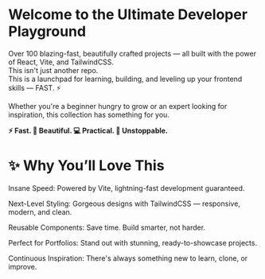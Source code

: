 # Welcome to the Ultimate Developer Playground 
Over 100 blazing-fast, beautifully crafted projects — all built with the power of React, Vite, and TailwindCSS.
<br />This isn't just another repo. <br />
This is a launchpad for learning, building, and leveling up your frontend skills — FAST. ⚡

Whether you're a beginner hungry to grow or an expert looking for inspiration, this collection has something for you.

<b>⚡ Fast. 🎨 Beautiful. 💻 Practical. 👑 Unstoppable.</b>

# ✨ Why You’ll Love This <br />

Insane Speed: Powered by Vite, lightning-fast development guaranteed.

Next-Level Styling: Gorgeous designs with TailwindCSS — responsive, modern, and clean.

Reusable Components: Save time. Build smarter, not harder.

Perfect for Portfolios: Stand out with stunning, ready-to-showcase projects.

Continuous Inspiration: There's always something new to learn, clone, or improve.
